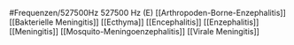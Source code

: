 #Frequenzen/527500Hz
527500 Hz (E)
[[Arthropoden-Borne-Enzephalitis]]
[[Bakterielle Meningitis]]
[[Ecthyma]]
[[Encephalitis]]
[[Enzephalitis]]
[[Meningitis]]
[[Mosquito-Meningoenzephalitis]]
[[Virale Meningitis]]
